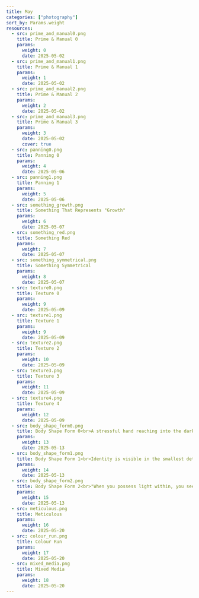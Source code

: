 ```yaml
---
title: May
categories: ["photography"]
sort_by: Params.weight
resources:
  - src: prime_and_manual0.png
    title: Prime & Manual 0
    params:
      weight: 0
      date: 2025-05-02
  - src: prime_and_manual1.png
    title: Prime & Manual 1
    params:
      weight: 1
      date: 2025-05-02
  - src: prime_and_manual2.png
    title: Prime & Manual 2
    params:
      weight: 2
      date: 2025-05-02
  - src: prime_and_manual3.png
    title: Prime & Manual 3
    params:
      weight: 3
      date: 2025-05-02
      cover: true
  - src: panning0.png
    title: Panning 0
    params:
      weight: 4
      date: 2025-05-06
  - src: panning1.png
    title: Panning 1
    params:
      weight: 5
      date: 2025-05-06
  - src: something_growth.png
    title: Something That Represents "Growth"
    params:
      weight: 6
      date: 2025-05-07
  - src: something_red.png
    title: Something Red
    params:
      weight: 7
      date: 2025-05-07
  - src: something_symmetrical.png
    title: Something Symmetrical
    params:
      weight: 8
      date: 2025-05-07
  - src: texture0.png
    title: Texture 0
    params:
      weight: 9
      date: 2025-05-09
  - src: texture1.png
    title: Texture 1
    params:
      weight: 9
      date: 2025-05-09
  - src: texture2.png
    title: Texture 2
    params:
      weight: 10
      date: 2025-05-09
  - src: texture3.png
    title: Texture 3
    params:
      weight: 11
      date: 2025-05-09
  - src: texture4.png
    title: Texture 4
    params:
      weight: 12
      date: 2025-05-09
  - src: body_shape_form0.png
    title: Body Shape Form 0<br>A stressful hand reaching into the darkness.
    params:
      weight: 13
      date: 2025-05-13
  - src: body_shape_form1.png
    title: Body Shape Form 1<br>Identity is visible in the smallest details.
    params:
      weight: 14
      date: 2025-05-13
  - src: body_shape_form2.png
    title: Body Shape Form 2<br>"When you possess light within, you see it externally." - Anaïs Nin
    params:
      weight: 15
      date: 2025-05-13
  - src: meticulous.png
    title: Meticulous
    params:
      weight: 16
      date: 2025-05-20
  - src: colour_run.png
    title: Colour Run
    params:
      weight: 17
      date: 2025-05-20
  - src: mixed_media.png
    title: Mixed Media
    params:
      weight: 18
      date: 2025-05-20
---
```


